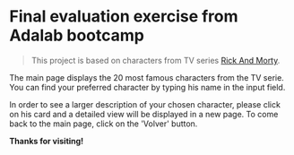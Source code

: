 # Final evaluation exercise from Adalab bootcamp

> This project is based on characters from TV series [Rick And Morty](http://www.adultswim.com/videos/rick-and-morty/).

The main page displays the 20 most famous characters from the TV serie. You can find your preferred character by typing his name in the input field. 

In order to see a larger description of your chosen character, please click on his card and a detailed view will be displayed in a new page. To come back to the main page, click on the 'Volver' button.

**Thanks for visiting!**